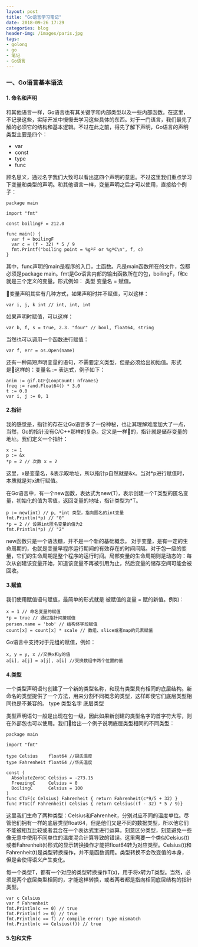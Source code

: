 ```yaml
---
layout: post
title: "Go语言学习笔记"
date: 2018-09-26 17:29
categories: blog
header-img: /images/paris.jpg
tags:
- golong
- go
- 笔记
- Go语言
---
```



### 一、Go语言基本语法

#### 1. 命名和声明

和其他语言一样，Go语言也有其关键字和内部类型以及一些内部函数。在这里，不记录这些，实际开发中慢慢去学习这些具体的东西。对于一门语言，我们最先了解的必须它的结构和基本逻辑。不过在此之前，得先了解下声明，Go语言的声明类型主要是四个：
* var
* const
* type
* func

顾名思义，通过名字我们大致可以看出这四个声明的意思。不过这里我们重点学习下变量和类型的声明。和其他语言一样，变量声明之后才可以使用，直接给个例子：

```shell
package main

import "fmt"

const boilingF = 212.0

func main() {
  var f = boilingF
  var c = (f - 32) * 5 / 9
  fmt.Printf("boiling point = %gºF or %gºC\n", f, c)
}
```

其中，func声明的main是程序的入口，主函数。凡是main函数所在的文件，包都必须是package main。fmt是Go语言内部的输出函数所在的包，boilingF，f和c就是三个定义的变量。形式例如： 类型 变量名 = 赋值。

变量声明其实有几种方式，如果声明时并不赋值，可以这样：
```shell
var i, j, k int // int, int, int
```
如果声明时赋值，可以这样：
```shell
var b, f, s = true, 2.3. "four" // bool, float64, string
```
当然也可以调用一个函数进行赋值：
```shell
var f, err = os.Open(name)
```
还有一种简短声明变量的语句，不需要定义类型，但是必须给出初始值。形式是这样的：变量名 := 表达式，例子如下：
```shell
anim := gif.GIF{LoopCount: nframes}
freq := rand.Float64() * 3.0
t := 0.0
var i, j := 0, 1
```

#### 2.指针

我的感觉是，指针的存在让Go语言多了一份神秘，也让其理解难度加大了一点，当然，Go的指针没有C/C++那样的复杂。定义是一样的，指针就是储存变量的地址。我们定义一个指针：
```shell
x := 1
p := &x
*p = 2 // 次数 x = 2
```
这里，x是变量名，&表示取地址，所以指针p自然就是&x。当对*p进行赋值时，本质就是对x进行赋值。

在Go语言中，有一个new函数，表达式为new(T)，表示创建一个T类型的匿名变量，初始化的值为零值，返回变量的地址，指针类型为*T。
```shell
p := new(int) // p, *int 类型，指向匿名的int变量
fmt.Println(*p) // "0"
*p = 2 // 设置int匿名变量的值为2
fmt.Println(*p) // "2"
```
new函数只是一个语法糖，并不是一个新的基础概念。
对于变量，是有一定的生命周期的，也就是变量早程序运行期间的有效存在的时间间隔。对于包一级的变量，它们的生命周期是整个程序的运行时间。局部变量的生命周期则是动态的：每次从创建该变量开始，知道该变量不再被引用为止，然后变量的储存空间可能会被回收。

#### 3.赋值

我们使用赋值语句赋值，最简单的形式就是 被赋值的变量 = 赋的新值。例如：
```shell
x = 1 // 命名变量的赋值
*p = true // 通过指针间接赋值
person.name = 'bob' // 结构体字段赋值
count[x] = count[x] * scale // 数组、slice或者map的元素赋值
```
Go语言中支持对于元组的赋值，例如：
```shell
x, y = y, x //交换x和y的值
a[i], a[j] = a[j], a[i] //交换数组中两个位置的值
```

#### 4.类型
一个类型声明语句创建了一个新的类型名称，和现有类型具有相同的底层结构。新命名的类型提供了一个方法，用来分割不同概念的类型，这样即使它们底层类型相同也是不兼容的。
type 类型名字 底层类型

类型声明语句一般是出现在包一级，因此如果新创建的类型名字的首字符大写，则在外部包也可以使用。我们给出一个例子说明底层类型相同的不同类型：
```shell
package main

import "fmt"

type Celsius    float64 //摄氏温度
type Fahrenheit float64 //华氏温度

const (
  AbsoluteZeroC Celsius = -273.15
  FreezingC     Celsius = 0
  BoilingC      Celsius = 100
)
func CToF(c Celsius) Fahrenheit { return Fahrenheit(c*9/5 + 32) }
func FToC(f Fahrenheit) Celsius { return Celsius((f - 32) * 5 / 9)}
```
这里我们生命了两种类型：Celsius和Fahrenheit，分别对应不同的温度单位。尽管他们拥有一样的底层类型float64，但是他们又是不同的数据类型，所以他它们不能被相互比较或者混合在一个表达式里进行运算。刻意区分类型，刻意避免一些像无意中使用不同单位的温度混合计算导致的错误。这里需要一个类似Celsius(t)或者Fahrenheit(t)形式的显示转换操作才能把float64转为对应类型。Celsius(t)和Fahrenheit(t)是类型转换操作，并不是函数调用。类型转换不会改变值的本身，但是会使得语义产生变化。

每一个类型T，都有一个对应的类型转换操作T(x)，用于将x转为T类型。当然，必须是两个底层类型相同的，才能这样转换，或者两者都是指向相同底层结构的指针类型。
```shell
var c Celsius
var f Fahrenheit
fmt.Println(c == 0) // true
fmt.Println(f >= 0) // true
fmt.Println(c == f) // compile error: type mismatch
fmt.Println(c == Celsius(f)) // true
```

#### 5.包和文件
